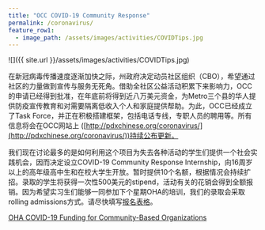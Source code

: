```yaml
---
title: "OCC COVID-19 Community Response"
permalink: /coronavirus/
feature_row1:
  - image_path: /assets/images/activities/COVIDTips.jpg
---
```


![]({{ site.url }}/assets/images/activities/COVIDTips.jpg)

在新冠病毒传播速度逐渐加快之际，州政府决定动员社区组织（CBO），希望通过社区的力量做到宣传与服务无死角。借助全社区公益活动积累下来影响力，OCC的申请已经得到批准，在年底前将得到近八万美元资金，为Metro三个县的华人提供防疫宣传教育和对需要隔离低收入个人和家庭提供帮助。为此，OCC已经成立了Task Force，并正在积极搭建框架，包括电话专线，专职人员的聘用等。所有信息将会在OCC网站上 ([http://pdxchinese.org/coronavirus/](http://pdxchinese.org/coronavirus/))持续公布更新。

我们现在讨论最多的是如何利用这个项目为失去各种活动的学生们提供一个社会实践机会，因而决定设立COVID-19 Community Response Internship，向16周岁以上的高年级高中生和在校大学生开放。暂时提供10个名额，根据情况会持续扩招。录取的学生将获得一次性500美元的stipend，活动有关的花销会得到全额报销。因为希望实习生们能够一同参加下个星期OHA的培训，我们的录取会采取rolling admissions方式。请尽快填写[报名表格](https://docs.google.com/forms/d/e/1FAIpQLSfkQbyH2lc3voR0aCBaZae0ZcndOnwwR5iFYxThN3jxoJNJ6Q/viewform?usp=sf_link)。

[OHA COVID-19 Funding for Community-Based Organizations](https://www.oregon.gov/oha/PH/ABOUT/Pages/Community-Engagement.aspx?wp984=se:%22friendship%22)
